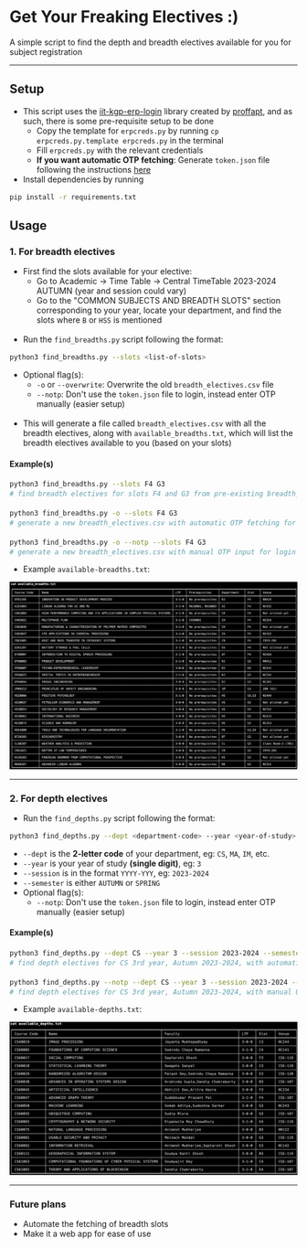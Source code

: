 # Get Your Freaking Electives :)
A simple script to find the depth and breadth electives available for you for subject registration

--- 

## Setup 
- This script uses the [iit-kgp-erp-login](https://pypi.org/project/iitkgp-erp-login/) library created by [proffapt](https://github.com/proffapt), and as such, there is some pre-requisite setup to be done
    - Copy the template for `erpcreds.py` by running `cp erpcreds.py.template erpcreds.py` in the terminal
    - Fill `erpcreds.py` with the relevant credentials
    - **If you want automatic OTP fetching**: Generate `token.json` file following the instructions [here](https://pypi.org/project/iitkgp-erp-login/#token)
- Install dependencies by running 
```sh
pip install -r requirements.txt
```
## Usage

### 1. For breadth electives
- First find the slots available for your elective:
  - Go to Academic -> Time Table -> Central TimeTable 2023-2024 AUTUMN (year and session could vary)
  - Go to the "COMMON SUBJECTS AND BREADTH SLOTS" section corresponding to your year, locate your department, and find the slots where `B` or `HSS` is mentioned
<br></br>
- Run the `find_breadths.py` script following the format: 
```sh
python3 find_breadths.py --slots <list-of-slots>
```
- Optional flag(s):
  - `-o` or `--overwrite`: Overwrite the old `breadth_electives.csv` file
  - `--notp`: Don't use the `token.json` file to login, instead enter OTP manually (easier setup)
<br></br>
- This will generate a file called `breadth_electives.csv` with all the breadth electives, along with `available_breadths.txt`, which will list the breadth electives available to you (based on your slots)


#### Example(s)
```sh
python3 find_breadths.py --slots F4 G3 
# find breadth electives for slots F4 and G3 from pre-existing breadth_electives.csv file

python3 find_breadths.py -o --slots F4 G3 
# generate a new breadth_electives.csv with automatic OTP fetching for login and find breadth electives for slots F4 and G3 

python3 find_breadths.py -o --notp --slots F4 G3 
# generate a new breadth_electives.csv with manual OTP input for login and find breadth electives for slots F4 and G3 

```
- Example `available-breadths.txt`:
<img src="./sample_breadths.png">

---

### 2. For depth electives
- Run the `find_depths.py` script following the format: 
```sh
python3 find_depths.py --dept <department-code> --year <year-of-study> --session <session> --semester <semester>
```
- `--dept` is the **2-letter code** of your department, eg: `CS`, `MA`, `IM`, etc.
- `--year` is your year of study **(single digit)**, eg: `3`
- `--session` is in the format `YYYY-YYY`, eg: `2023-2024`
- `--semester` is either `AUTUMN` or `SPRING` 
- Optional flag(s):
  - `--notp`: Don't use the `token.json` file to login, instead enter OTP manually (easier setup)

#### Example(s) 
```sh
python3 find_depths.py --dept CS --year 3 --session 2023-2024 --semester AUTUMN
# find depth electives for CS 3rd year, Autumn 2023-2024, with automatic OTP fetching for login

python3 find_depths.py --notp --dept CS --year 3 --session 2023-2024 --semester AUTUMN
# find depth electives for CS 3rd year, Autumn 2023-2024, with manual OTP input for login
```

- Example `available-depths.txt`:
<img src="./sample_depths.png">

--- 

### Future plans
- Automate the fetching of breadth slots
- Make it a web app for ease of use

